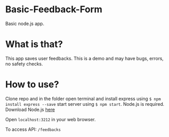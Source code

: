 # Basic-Feedback-Form
Basic node.js app.

# What is that?
This app saves user feedbacks. This is a demo and may have bugs, errors, no safety checks.

# How to use?
Clone repo and in the folder open terminal and install express using `$ npm install express --save` start server using `$ npm start`. Node.js is required. Download Node.js [here](https://nodejs.org/en/)

Open `localhost:3212` in your web browser.

To access API: `/feedbacks`
